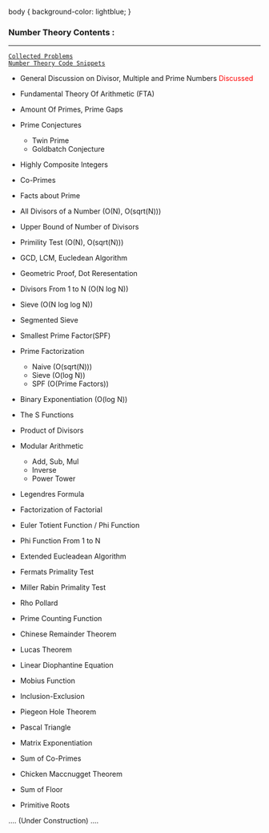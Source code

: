 
body {
    background-color: lightblue;
}

### Number Theory Contents :
- - - - - - - - -

[`Collected Problems`](https://github.com/nightwatchman17/CP-Playbook/blob/main/TopicWise/Number%20Theory/Handpicked%20Problems.md)  
[`Number Theory Code Snippets`](https://github.com/nightwatchman17/CP-Playbook/tree/main/TopicWise/Number%20Theory/NT%20Snippets)



- General Discussion on Divisor, Multiple and Prime Numbers <span style="color: red;">Discussed</span>
- Fundamental Theory Of Arithmetic (FTA)
- Amount Of Primes, Prime Gaps
- Prime Conjectures
    - Twin Prime
    - Goldbatch Conjecture
- Highly Composite Integers
- Co-Primes
- Facts about Prime
- All Divisors of a Number (O(N), O(sqrt(N)))
- Upper Bound of Number of Divisors
- Primility Test (O(N), O(sqrt(N)))
- GCD, LCM, Eucledean Algorithm
- Geometric Proof, Dot Reresentation
- Divisors From 1 to N (O(N log N))
- Sieve (O(N log log N))
- Segmented Sieve
- Smallest Prime Factor(SPF)
- Prime Factorization
    - Naive (O(sqrt(N)))
    - Sieve (O(log N))
    - SPF (O(Prime Factors))
- Binary Exponentiation (O(log N))

- The S Functions
- Product of Divisors
- Modular Arithmetic
    - Add, Sub, Mul
    - Inverse
    - Power Tower
- Legendres Formula
- Factorization of Factorial
- Euler Totient Function / Phi Function
- Phi Function From 1 to N
- Extended Eucleadean Algorithm
- Fermats Primality Test
- Miller Rabin Primality Test
- Rho Pollard
- Prime Counting Function
- Chinese Remainder Theorem
- Lucas Theorem
- Linear Diophantine Equation
- Mobius Function
- Inclusion-Exclusion
- Piegeon Hole Theorem
- Pascal Triangle
- Matrix Exponentiation
- Sum of Co-Primes
- Chicken Maccnugget Theorem
- Sum of Floor
- Primitive Roots

.... (Under Construction) ....



